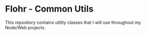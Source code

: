 # Flohr - Common Utils

This repository contains utility classes that I will use throughout my Node/Web projects.